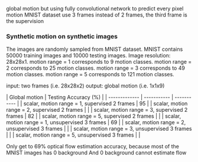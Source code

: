 global motion but using fully convolutional network to predict every pixel motion
MNIST dataset
use 3 frames instead of 2 frames, the third frame is the supervision

### Synthetic motion on synthetic images
The images are randomly sampled from MNIST dataset.
MNIST contains 50000 training images and 10000 testing images.
Image resolution: 28x28x1.
motion range = 1 corresponds to 9 motion classes.
motion range = 2 corresponds to 25 motion classes.
motion range = 3 corresponds to 49 motion classes.
motion range = 5 corresponds to 121 motion classes.

input: two frames (i.e. 28x28x2)
output: global motion (i.e. 1x1x9)

| Global motion | Testing Accuracy (%) |
| ------------- | ----------- | ----------- |
| scalar, motion range = 1, supervised 2 frames | 95 |
| scalar, motion range = 2, supervised 2 frames | |
| scalar, motion range = 3, supervised 2 frames | 82 |
| scalar, motion range = 5, supervised 2 frames | |
| scalar, motion range = 1, unsupervised 3 frames | 69 |
| scalar, motion range = 2, unsupervised 3 frames | |
| scalar, motion range = 3, unsupervised 3 frames | |
| scalar, motion range = 5, unsupervised 3 frames | |

Only get to 69% optical flow estimation accuracy, because most of the MNIST images has 0 background
And 0 background cannot estimate flow

